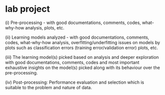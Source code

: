 # lab project
(i) Pre-processing - with good documentations, comments, codes, what-why-how analysis, plots, etc.

(ii) Learning models analyzed - with good documentations, comments, codes, what-why-how analysis, overfitting/underfitting issues on models by plots such as classification errors (training error/validation error) plots, etc.

(iii) The learning model(s) picked based on analysis and deeper exploration with good documentations, comments, codes and most important exhaustive insights on the model(s) picked along with its behaviour over the pre-processing.

(iv) Post-processing: Performance evaluation and selection which is suitable to the problem and nature of data.
